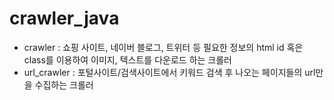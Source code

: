 # crawler_java

* crawler : 쇼핑 사이트, 네이버 블로그, 트위터 등 필요한 정보의 html id 혹은 class를 이용하여 이미지, 텍스트를 다운로드 하는 크롤러  
* url_crawler : 포털사이트/검색사이트에서 키워드 검색 후 나오는 페이지들의 url만을 수집하는 크롤러  

